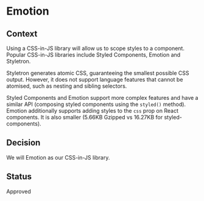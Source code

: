 # Emotion

## Context

Using a CSS-in-JS library will allow us to scope styles to a component. Popular CSS-in-JS libraries include Styled Components, Emotion and Styletron.

Styletron generates atomic CSS, guaranteeing the smallest possible CSS output. However, it does not support language features that cannot be atomised, such as nesting and sibling selectors.

Styled Components and Emotion support more complex features and have a similar API (composing styled components using the `styled()` method). Emotion additionally supports adding styles to the `css` prop on React components. It is also smaller (5.66KB Gzipped vs 16.27KB for styled-components).

## Decision

We will Emotion as our CSS-in-JS library.

## Status

Approved
